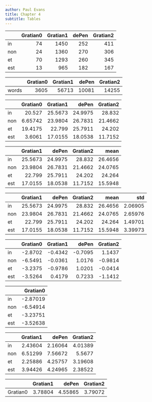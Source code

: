 ```yaml
---
author: Paul Evans
title: Chapter 4
subtitle: Tables
---
```


|     |   Gratian0 |   Gratian1 |   dePen |   Gratian2 |
|:----|-----------:|-----------:|--------:|-----------:|
| in  |         74 |       1450 |     252 |        411 |
| non |         24 |       1360 |     270 |        306 |
| et  |         70 |       1293 |     260 |        345 |
| est |         13 |        965 |     182 |        167 |

|       |   Gratian0 |   Gratian1 |   dePen |   Gratian2 |
|:------|-----------:|-----------:|--------:|-----------:|
| words |       3605 |      56713 |   10081 |      14255 |

|     |   Gratian0 |   Gratian1 |   dePen |   Gratian2 |
|:----|-----------:|-----------:|--------:|-----------:|
| in  |   20.527   |    25.5673 | 24.9975 |    28.832  |
| non |    6.65742 |    23.9804 | 26.7831 |    21.4662 |
| et  |   19.4175  |    22.799  | 25.7911 |    24.202  |
| est |    3.6061  |    17.0155 | 18.0538 |    11.7152 |

|     |   Gratian1 |   dePen |   Gratian2 |    mean |
|:----|-----------:|--------:|-----------:|--------:|
| in  |    25.5673 | 24.9975 |    28.832  | 26.4656 |
| non |    23.9804 | 26.7831 |    21.4662 | 24.0765 |
| et  |    22.799  | 25.7911 |    24.202  | 24.264  |
| est |    17.0155 | 18.0538 |    11.7152 | 15.5948 |

|     |   Gratian1 |   dePen |   Gratian2 |    mean |     std |
|:----|-----------:|--------:|-----------:|--------:|--------:|
| in  |    25.5673 | 24.9975 |    28.832  | 26.4656 | 2.06905 |
| non |    23.9804 | 26.7831 |    21.4662 | 24.0765 | 2.65976 |
| et  |    22.799  | 25.7911 |    24.202  | 24.264  | 1.49701 |
| est |    17.0155 | 18.0538 |    11.7152 | 15.5948 | 3.39973 |

|     |   Gratian0 |   Gratian1 |   dePen |   Gratian2 |
|:----|-----------:|-----------:|--------:|-----------:|
| in  |    -2.8702 |    -0.4342 | -0.7095 |     1.1437 |
| non |    -6.5491 |    -0.0361 |  1.0176 |    -0.9814 |
| et  |    -3.2375 |    -0.9786 |  1.0201 |    -0.0414 |
| est |    -3.5264 |     0.4179 |  0.7233 |    -1.1412 |

|     |   Gratian0 |
|:----|-----------:|
| in  |   -2.87019 |
| non |   -6.54914 |
| et  |   -3.23751 |
| est |   -3.52638 |

|     |   Gratian1 |   dePen |   Gratian2 |
|:----|-----------:|--------:|-----------:|
| in  |    2.43604 | 2.16064 |    4.01389 |
| non |    6.51299 | 7.56672 |    5.5677  |
| et  |    2.25886 | 4.25757 |    3.19608 |
| est |    3.94426 | 4.24965 |    2.38522 |

|          |   Gratian1 |   dePen |   Gratian2 |
|:---------|-----------:|--------:|-----------:|
| Gratian0 |    3.78804 | 4.55865 |    3.79072 |

